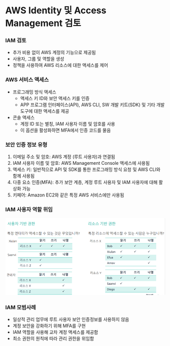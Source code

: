 # AWS Identity 및 Access Management 검토

### IAM 검토

- 추가 비용 없이 AWS 계정의 기능으로 제공됨
- 사용자, 그룹 및 역할을 생성
- 정책을 사용하여 AWS 리소스에 대한 액세스를 제어

### AWS 서비스 액세스

- 프로그래밍 방식 액세스
    - 액세스 키 ID와 보안 액세스 키를 인증
    - APP 프로그램 인터페이스(API), AWS CLI, SW 개발 키트(SDK) 및 기타 개발 도구에 대한 액세스를 제공
- 콘솔 액세스
    - 계정 ID 또는 별칭, IAM  사용자 이름 및 암호를 사용
    - 이 옵션을 활성화하면 MFA에서 인증 코드를 물음

### 보안 인증 정보 유형

1. 이메일 주소 및 암호: AWS 계정 (루트 사용자)과 연결됨
2. IAM 사용자 이름 및 암호: AWS Management Console 액세스에 사용됨
3. 액세스 키: 일반적으로 API 및 SDK를 통한 프로그래밍 방식 요청 및 AWS CLI와 함께 사용됨
4. 다중 요소 인증(MFA): 추가 보안 계층, 계정 루트 사용자 및 IAM 사용자에 대해 활상화 가능
5. 키페어: Amazon EC2와 같은 특정 AWS 서비스에만 사용됨

### IAM 사용자 역할 위임

![image.png](image.png)

### IAM 모범사례

- 일상적 관리 업무에 루트 사용자 보안 인증정보를 사용하지 않음
- 계정 보안을 강화하기 위해 MFA를 구현
- IAM 역할을 사용해 교차 계정 액세스를 제공함
- 최소 권한의 원칙에 따라 관리 권한을 위임함